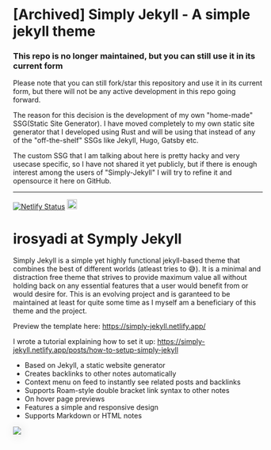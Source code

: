 # [Archived] Simply Jekyll - A simple jekyll theme

### This repo is no longer maintained, but you can still use it in its current form

Please note that you can still fork/star this repository and use it in its current form, but there will not be any active development in this repo going forward. 

The reason for this decision is the development of my own "home-made" SSG(Static Site Generator). I have moved completely to my own static site generator that I developed using Rust and will be using that instead of any of the "off-the-shelf" SSGs like Jekyll, Hugo, Gatsby etc. 

The custom SSG that I am talking about here is pretty hacky and very usecase specific, so I have not shared it yet publicly, but if there is enough interest among the users of "Simply-Jekyll" I will try to refine it and opensource it here on GitHub.

---

[![Netlify Status](https://api.netlify.com/api/v1/badges/42c75d17-5f01-4aea-9da3-4538ba92122e/deploy-status)](https://app.netlify.com/sites/simply-jekyll/deploys)
<a href="https://jekyll-themes.com">
    <img src="https://img.shields.io/badge/featured%20on-JT-red.svg" height="20" alt="Jekyll Themes Shield" >
</a>

# irosyadi at Symply Jekyll

Simply Jekyll is a simple yet highly functional jekyll-based theme that combines the best of different worlds (atleast tries to 😅). It is a minimal and distraction free theme that strives to provide maximum value all without holding back on any essential features that a user would benefit from or would desire for. This is an evolving project and is garanteed to be maintained at least for quite some time as I myself am a beneficiary of this theme and the project.

Preview the template here: https://simply-jekyll.netlify.app/

I wrote a tutorial explaining how to set it up: https://simply-jekyll.netlify.app/posts/how-to-setup-simply-jekyll

- Based on Jekyll, a static website generator
- Creates backlinks to other notes automatically
- Context menu on feed to instantly see related posts and backlinks
- Supports Roam-style double bracket link syntax to other notes
- On hover page previews
- Features a simple and responsive design
- Supports Markdown or HTML notes


<img src="https://www.dropbox.com/s/46yfu5fwvfugfvc/end_result.JPG?raw=1" style="box-shadow: 2px 2px 20px 0 #ddd;"/>
